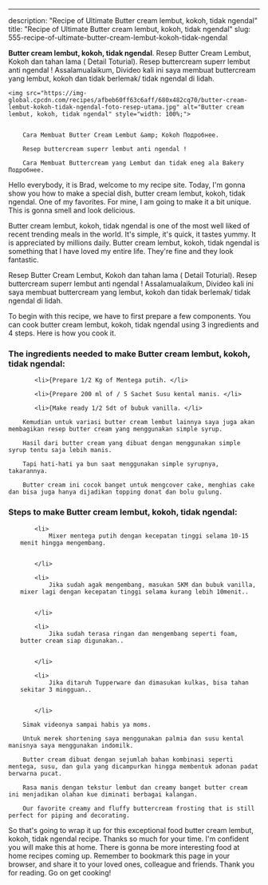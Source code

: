 ---
description: "Recipe of Ultimate Butter cream lembut, kokoh, tidak ngendal"
title: "Recipe of Ultimate Butter cream lembut, kokoh, tidak ngendal"
slug: 555-recipe-of-ultimate-butter-cream-lembut-kokoh-tidak-ngendal

<p>
	<strong>Butter cream lembut, kokoh, tidak ngendal</strong>. 
	Resep Butter Cream Lembut, Kokoh dan tahan lama ( Detail Toturial). Resep buttercream superr lembut anti ngendal ! Assalamualaikum, Divideo kali ini saya membuat buttercream yang lembut, kokoh dan tidak berlemak/ tidak ngendal di lidah.
</p>
<p>
	
	<img src="https://img-global.cpcdn.com/recipes/afbeb60ff63c6aff/680x482cq70/butter-cream-lembut-kokoh-tidak-ngendal-foto-resep-utama.jpg" alt="Butter cream lembut, kokoh, tidak ngendal" style="width: 100%;">
	
	
		Cara Membuat Butter Cream Lembut &amp; Kokoh Подробнее.
	
		Resep buttercream superr lembut anti ngendal !
	
		Cara Membuat Buttercream yang Lembut dan tidak eneg ala Bakery Подробнее.
	
</p>
<p>
	Hello everybody, it is Brad, welcome to my recipe site. Today, I'm gonna show you how to make a special dish, butter cream lembut, kokoh, tidak ngendal. One of my favorites. For mine, I am going to make it a bit unique. This is gonna smell and look delicious.
</p>
	
<p>
	Butter cream lembut, kokoh, tidak ngendal is one of the most well liked of recent trending meals in the world. It's simple, it's quick, it tastes yummy. It is appreciated by millions daily. Butter cream lembut, kokoh, tidak ngendal is something that I have loved my entire life. They're fine and they look fantastic.
</p>
<p>
	Resep Butter Cream Lembut, Kokoh dan tahan lama ( Detail Toturial). Resep buttercream superr lembut anti ngendal ! Assalamualaikum, Divideo kali ini saya membuat buttercream yang lembut, kokoh dan tidak berlemak/ tidak ngendal di lidah.
</p>

<p>
To begin with this recipe, we have to first prepare a few components. You can cook butter cream lembut, kokoh, tidak ngendal using 3 ingredients and 4 steps. Here is how you cook it.
</p>

<h3>The ingredients needed to make Butter cream lembut, kokoh, tidak ngendal:</h3>

<ol>
	
		<li>{Prepare 1/2 Kg of Mentega putih. </li>
	
		<li>{Prepare 200 ml of / 5 Sachet Susu kental manis. </li>
	
		<li>{Make ready 1/2 Sdt of bubuk vanilla. </li>
	
</ol>
<p>
	
		Kemudian untuk variasi butter cream lembut lainnya saya juga akan membagikan resep butter cream yang menggunakan simple syrup.
	
		Hasil dari butter cream yang dibuat dengan menggunakan simple syrup tentu saja lebih manis.
	
		Tapi hati-hati ya bun saat menggunakan simple syrupnya, takarannya.
	
		Butter cream ini cocok banget untuk mengcover cake, menghias cake dan bisa juga hanya dijadikan topping donat dan bolu gulung.
	
</p>

<h3>Steps to make Butter cream lembut, kokoh, tidak ngendal:</h3>

<ol>
	
		<li>
			Mixer mentega putih dengan kecepatan tinggi selama 10-15 menit hingga mengembang.
			
			
		</li>
	
		<li>
			Jika sudah agak mengembang, masukan SKM dan bubuk vanilla, mixer lagi dengan kecepatan tinggi selama kurang lebih 10menit..
			
			
		</li>
	
		<li>
			Jika sudah terasa ringan dan mengembang seperti foam, butter cream siap digunakan..
			
			
		</li>
	
		<li>
			Jika ditaruh Tupperware dan dimasukan kulkas, bisa tahan sekitar 3 mingguan..
			
			
		</li>
	
</ol>

<p>
	
		Simak videonya sampai habis ya moms.
	
		Untuk merek shortening saya menggunakan palmia dan susu kental manisnya saya menggunakan indomilk.
	
		Butter cream dibuat dengan sejumlah bahan kombinasi seperti mentega, susu, dan gula yang dicampurkan hingga membentuk adonan padat berwarna pucat.
	
		Rasa manis dengan tekstur lembut dan creamy banget butter cream ini menjadikan olahan kue diminati berbagai kalangan.
	
		Our favorite creamy and fluffy buttercream frosting that is still perfect for piping and decorating.
	
</p>

<p>
	So that's going to wrap it up for this exceptional food butter cream lembut, kokoh, tidak ngendal recipe. Thanks so much for your time. I'm confident you will make this at home. There is gonna be more interesting food at home recipes coming up. Remember to bookmark this page in your browser, and share it to your loved ones, colleague and friends. Thank you for reading. Go on get cooking!
</p>
